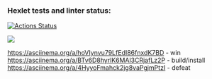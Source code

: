 ### Hexlet tests and linter status:
[![Actions Status](https://github.com/LordSnorri/python-project-lvl1/workflows/hexlet-check/badge.svg)](https://github.com/LordSnorri/python-project-lvl1/actions)

<a href="https://codeclimate.com/github/LordSnorri/python-project-lvl1/maintainability"><img src="https://api.codeclimate.com/v1/badges/6093f77c6c12b9f1627e/maintainability" /></a>

https://asciinema.org/a/hoVIynvu79LfEdI86fnxdK7BD - win
https://asciinema.org/a/BTv6D8hyrlK6MAl3CRjafLz2P - build/install
https://asciinema.org/a/4HyyoFmahck2jg8vaPgjmPtzI - defeat
